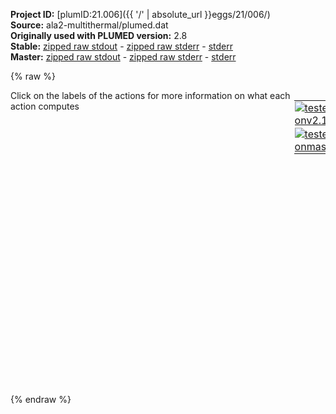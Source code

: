 **Project ID:** [plumID:21.006]({{ '/' | absolute_url }}eggs/21/006/)  
**Source:** ala2-multithermal/plumed.dat  
**Originally used with PLUMED version:** 2.8  
**Stable:** [zipped raw stdout](plumed.dat.plumed.stdout.txt.zip) - [zipped raw stderr](plumed.dat.plumed.stderr.txt.zip) - [stderr](plumed.dat.plumed.stderr)  
**Master:** [zipped raw stdout](plumed.dat.plumed_master.stdout.txt.zip) - [zipped raw stderr](plumed.dat.plumed_master.stderr.txt.zip) - [stderr](plumed.dat.plumed_master.stderr)  

{% raw %}
<div style="width: 100%; float:left">
<div style="width: 90%; float:left" id="value_details_data/ala2-multithermal/plumed.dat"> Click on the labels of the actions for more information on what each action computes </div>
<div style="width: 10%; float:left"><table><tr><td style="padding:1px"><a href="plumed.dat.plumed.stderr"><img src="https://img.shields.io/badge/v2.10-passing-green.svg" alt="tested onv2.10" /></a></td></tr><tr><td style="padding:1px"><a href="plumed.dat.plumed_master.stderr"><img src="https://img.shields.io/badge/master-passing-green.svg" alt="tested onmaster" /></a></td></tr></table></div></div>
<pre style="width=97%;">
<span class="plumedtooltip" style="color:blue"># vim:ft=plumed<span class="right">Enables syntax highlighting for PLUMED files in vim. See <a href="https://www.plumed.org/doc-master/user-doc/html/_vim_syntax.html">here for more details. </a><i></i></span></span>
<br/><span style="color:blue" class="comment">#+++++++++++++++++++++++++++++++++++++++++++++++++++++++++++++++++#</span>
<span style="color:blue" class="comment">#                                                                 #</span>
<span style="color:blue" class="comment">#  This input generates a multicanonical simulation that samples  #</span>
<span style="color:blue" class="comment">#  the temperature range 300K-1000K in a single simulation        #</span>
<span style="color:blue" class="comment">#                                                                 #</span>
<span style="color:blue" class="comment">#+++++++++++++++++++++++++++++++++++++++++++++++++++++++++++++++++#</span>
<br/><b name="data/ala2-multithermal/plumed.datphi" onclick='showPath("data/ala2-multithermal/plumed.dat","data/ala2-multithermal/plumed.datphi","data/ala2-multithermal/plumed.datphi","black")'>phi</b><span style="display:none;" id="data/ala2-multithermal/plumed.datphi">The TORSION action with label <b>phi</b> calculates the following quantities:<table  align="center" frame="void" width="95%" cellpadding="5%"><tr><td width="5%"><b> Quantity </b>  </td><td width="5%"><b> Type </b>  </td><td><b> Description </b> </td></tr><tr><td width="5%">phi</td><td width="5%"><font color="black">scalar</font></td><td>the TORSION involving these atoms</td></tr></table></span>: <span class="plumedtooltip" style="color:green">TORSION<span class="right">Calculate a torsional angle. <a href="https://www.plumed.org/doc-master/user-doc/html/_t_o_r_s_i_o_n.html" style="color:green">More details</a><i></i></span></span> <span class="plumedtooltip">ATOMS<span class="right">the four atoms involved in the torsional angle<i></i></span></span>=5,7,9,15
<b name="data/ala2-multithermal/plumed.datpsi" onclick='showPath("data/ala2-multithermal/plumed.dat","data/ala2-multithermal/plumed.datpsi","data/ala2-multithermal/plumed.datpsi","black")'>psi</b><span style="display:none;" id="data/ala2-multithermal/plumed.datpsi">The TORSION action with label <b>psi</b> calculates the following quantities:<table  align="center" frame="void" width="95%" cellpadding="5%"><tr><td width="5%"><b> Quantity </b>  </td><td width="5%"><b> Type </b>  </td><td><b> Description </b> </td></tr><tr><td width="5%">psi</td><td width="5%"><font color="black">scalar</font></td><td>the TORSION involving these atoms</td></tr></table></span>: <span class="plumedtooltip" style="color:green">TORSION<span class="right">Calculate a torsional angle. <a href="https://www.plumed.org/doc-master/user-doc/html/_t_o_r_s_i_o_n.html" style="color:green">More details</a><i></i></span></span> <span class="plumedtooltip">ATOMS<span class="right">the four atoms involved in the torsional angle<i></i></span></span>=7,9,15,17
<b name="data/ala2-multithermal/plumed.datene" onclick='showPath("data/ala2-multithermal/plumed.dat","data/ala2-multithermal/plumed.datene","data/ala2-multithermal/plumed.datene","black")'>ene</b><span style="display:none;" id="data/ala2-multithermal/plumed.datene">The ENERGY action with label <b>ene</b> calculates the following quantities:<table  align="center" frame="void" width="95%" cellpadding="5%"><tr><td width="5%"><b> Quantity </b>  </td><td width="5%"><b> Type </b>  </td><td><b> Description </b> </td></tr><tr><td width="5%">ene</td><td width="5%"><font color="black">scalar</font></td><td>the internal energy</td></tr></table></span>: <span class="plumedtooltip" style="color:green">ENERGY<span class="right">Calculate the total potential energy of the simulation box. <a href="https://www.plumed.org/doc-master/user-doc/html/_e_n_e_r_g_y.html" style="color:green">More details</a><i></i></span></span>
<br/><span id="data/ala2-multithermal/plumed.datdefecv_short"><b name="data/ala2-multithermal/plumed.datecv" onclick='showPath("data/ala2-multithermal/plumed.dat","data/ala2-multithermal/plumed.datecv","data/ala2-multithermal/plumed.datecv","black")'>ecv</b><span style="display:none;" id="data/ala2-multithermal/plumed.datecv">The ECV_MULTITHERMAL action with label <b>ecv</b> calculates the following quantities:<table  align="center" frame="void" width="95%" cellpadding="5%"><tr><td width="5%"><b> Quantity </b>  </td><td width="5%"><b> Type </b>  </td><td><b> Description </b> </td></tr><tr><td width="5%">ecv.ene</td><td width="5%"><font color="black">scalar</font></td><td>the value of the argument named ene</td></tr></table></span>: <span class="plumedtooltip" style="color:green">ECV_MULTITHERMAL<span class="right">Expand a simulation to sample multiple temperatures simultaneously. This action has <a class="toggler" href='javascript:;' onclick='toggleDisplay("data/ala2-multithermal/plumed.datdefecv");'>hidden defaults</a>. <a href="https://www.plumed.org/doc-master/user-doc/html/_e_c_v__m_u_l_t_i_t_h_e_r_m_a_l.html">More details</a><i></i></span></span> <span class="plumedtooltip">ARG<span class="right">the label of the internal energy of the system<i></i></span></span>=<b name="data/ala2-multithermal/plumed.datene">ene</b> <span class="plumedtooltip">TEMP_MAX<span class="right">the maximum of the temperature range<i></i></span></span>=1000 <span class="plumedtooltip">TEMP_STEPS<span class="right">the number of steps in temperature<i></i></span></span>=4
</span><span id="data/ala2-multithermal/plumed.datdefecv_long" style="display:none;"><b name="data/ala2-multithermal/plumed.datecv" onclick='showPath("data/ala2-multithermal/plumed.dat","data/ala2-multithermal/plumed.datecv","data/ala2-multithermal/plumed.datecv","black")'>ecv</b>: <span class="plumedtooltip" style="color:green">ECV_MULTITHERMAL<span class="right">Expand a simulation to sample multiple temperatures simultaneously. This action uses the <a class="toggler" href='javascript:;' onclick='toggleDisplay("data/ala2-multithermal/plumed.datdefecv");'>defaults shown here</a>. <a href="https://www.plumed.org/doc-master/user-doc/html/_e_c_v__m_u_l_t_i_t_h_e_r_m_a_l.html">More details</a><i></i></span></span> <span class="plumedtooltip">ARG<span class="right">the label of the internal energy of the system<i></i></span></span>=<b name="data/ala2-multithermal/plumed.datene">ene</b> <span class="plumedtooltip">TEMP_MAX<span class="right">the maximum of the temperature range<i></i></span></span>=1000 <span class="plumedtooltip">TEMP_STEPS<span class="right">the number of steps in temperature<i></i></span></span>=4  <span class="plumedtooltip">TEMP<span class="right"> temperature<i></i></span></span>=-1
</span><span id="data/ala2-multithermal/plumed.datdefopes_short"><b name="data/ala2-multithermal/plumed.datopes" onclick='showPath("data/ala2-multithermal/plumed.dat","data/ala2-multithermal/plumed.datopes","data/ala2-multithermal/plumed.datopes","black")'>opes</b><span style="display:none;" id="data/ala2-multithermal/plumed.datopes">The OPES_EXPANDED action with label <b>opes</b> calculates the following quantities:<table  align="center" frame="void" width="95%" cellpadding="5%"><tr><td width="5%"><b> Quantity </b>  </td><td width="5%"><b> Type </b>  </td><td><b> Description </b> </td></tr><tr><td width="5%">opes.bias</td><td width="5%"><font color="black">scalar</font></td><td>the instantaneous value of the bias potential</td></tr></table></span>: <span class="plumedtooltip" style="color:green">OPES_EXPANDED<span class="right">On-the-fly probability enhanced sampling with expanded ensembles for the target distribution. This action has <a class="toggler" href='javascript:;' onclick='toggleDisplay("data/ala2-multithermal/plumed.datdefopes");'>hidden defaults</a>. <a href="https://www.plumed.org/doc-master/user-doc/html/_o_p_e_s__e_x_p_a_n_d_e_d.html">More details</a><i></i></span></span> <span class="plumedtooltip">ARG<span class="right">the label of the ECVs that define the expansion<i></i></span></span>=<b name="data/ala2-multithermal/plumed.datecv">ecv.*</b> <span class="plumedtooltip">PACE<span class="right">how often the bias is updated<i></i></span></span>=500 <span class="plumedtooltip">FILE<span class="right"> a file with the estimate of the relative Delta F for each component of the target and of the global c(t)<i></i></span></span>=DeltaFs.data <span class="plumedtooltip">STATE_WFILE<span class="right">write to this file the Delta F estimates and all the info needed to RESTART the simulation<i></i></span></span>=State.data
</span><span id="data/ala2-multithermal/plumed.datdefopes_long" style="display:none;"><b name="data/ala2-multithermal/plumed.datopes" onclick='showPath("data/ala2-multithermal/plumed.dat","data/ala2-multithermal/plumed.datopes","data/ala2-multithermal/plumed.datopes","black")'>opes</b>: <span class="plumedtooltip" style="color:green">OPES_EXPANDED<span class="right">On-the-fly probability enhanced sampling with expanded ensembles for the target distribution. This action uses the <a class="toggler" href='javascript:;' onclick='toggleDisplay("data/ala2-multithermal/plumed.datdefopes");'>defaults shown here</a>. <a href="https://www.plumed.org/doc-master/user-doc/html/_o_p_e_s__e_x_p_a_n_d_e_d.html">More details</a><i></i></span></span> <span class="plumedtooltip">ARG<span class="right">the label of the ECVs that define the expansion<i></i></span></span>=<b name="data/ala2-multithermal/plumed.datecv">ecv.*</b> <span class="plumedtooltip">PACE<span class="right">how often the bias is updated<i></i></span></span>=500 <span class="plumedtooltip">FILE<span class="right"> a file with the estimate of the relative Delta F for each component of the target and of the global c(t)<i></i></span></span>=DeltaFs.data <span class="plumedtooltip">STATE_WFILE<span class="right">write to this file the Delta F estimates and all the info needed to RESTART the simulation<i></i></span></span>=State.data  <span class="plumedtooltip">OBSERVATION_STEPS<span class="right"> number of unbiased initial PACE steps to collect statistics for initialization<i></i></span></span>=100 <span class="plumedtooltip">PRINT_STRIDE<span class="right"> stride for printing to DELTAFS file, in units of PACE<i></i></span></span>=100
</span><br/><span class="plumedtooltip" style="color:green">PRINT<span class="right">Print quantities to a file. <a href="https://www.plumed.org/doc-master/user-doc/html/_p_r_i_n_t.html" style="color:green">More details</a><i></i></span></span> <span class="plumedtooltip">FMT<span class="right">the format that should be used to output real numbers<i></i></span></span>=%g <span class="plumedtooltip">STRIDE<span class="right"> the frequency with which the quantities of interest should be output<i></i></span></span>=500 <span class="plumedtooltip">FILE<span class="right">the name of the file on which to output these quantities<i></i></span></span>=Colvar.data <span class="plumedtooltip">ARG<span class="right">the labels of the values that you would like to print to the file<i></i></span></span>=<b name="data/ala2-multithermal/plumed.datphi">phi</b>,<b name="data/ala2-multithermal/plumed.datpsi">psi</b>,<b name="data/ala2-multithermal/plumed.datene">ene</b>,<b name="data/ala2-multithermal/plumed.datopes">opes.bias</b>

<span style="display:none;" id="data/ala2-multithermal/plumed.dat">The PRINT action with label <b></b> calculates something</span><span class="plumedtooltip" style="color:green">ENDPLUMED<span class="right">Terminate plumed input. <a href="https://www.plumed.org/doc-master/user-doc/html/_e_n_d_p_l_u_m_e_d.html" style="color:green">More details</a><i></i></span></span><span style="color:blue" class="comment">

If the number of TEMP_STEPS is not provided, it will be automatically guessed.
The resulting trajectory can be reweighted at any temperature in the range.
</span></pre>
{% endraw %}
